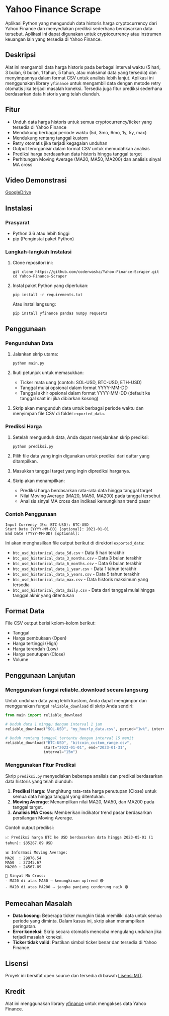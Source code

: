 # Yahoo Finance Scrape

Aplikasi Python yang mengunduh data historis harga cryptocurrency dari Yahoo Finance dan menyediakan prediksi sederhana berdasarkan data tersebut. Aplikasi ini dapat digunakan untuk cryptocurrency atau instrumen keuangan lain yang tersedia di Yahoo Finance.

## Deskripsi

Alat ini mengambil data harga historis pada berbagai interval waktu (5 hari, 3 bulan, 6 bulan, 1 tahun, 5 tahun, atau maksimal data yang tersedia) dan menyimpannya dalam format CSV untuk analisis lebih lanjut. Aplikasi ini menggunakan library `yfinance` untuk mengambil data dengan metode retry otomatis jika terjadi masalah koneksi. Tersedia juga fitur prediksi sederhana berdasarkan data historis yang telah diunduh.

## Fitur

- Unduh data harga historis untuk semua cryptocurrency/ticker yang tersedia di Yahoo Finance
- Mendukung berbagai periode waktu (5d, 3mo, 6mo, 1y, 5y, max)
- Mendukung rentang tanggal kustom
- Retry otomatis jika terjadi kegagalan unduhan
- Output terorganisir dalam format CSV untuk memudahkan analisis
- Prediksi harga berdasarkan data historis hingga tanggal target
- Perhitungan Moving Average (MA20, MA50, MA200) dan analisis sinyal MA cross

## Video Demonstrasi
[GoogleDrive](https://drive.google.com/file/d/1-W07x-ZzoNe0ogp5_bwidH0bwQbbYNwE/view)

## Instalasi

### Prasyarat

- Python 3.6 atau lebih tinggi
- pip (Penginstal paket Python)

### Langkah-langkah Instalasi

1. Clone repositori ini:
   ```
   git clone https://github.com/coderwaska/Yahoo-Finance-Scraper.git
   cd Yahoo-Finance-Scraper
   ```

2. Instal paket Python yang diperlukan:
   ```
   pip install -r requirements.txt
   ```
   
   Atau instal langsung:
   ```
   pip install yfinance pandas numpy requests
   ```

## Penggunaan

### Pengunduhan Data

1. Jalankan skrip utama:
   ```
   python main.py
   ```

2. Ikuti petunjuk untuk memasukkan:
   - Ticker mata uang (contoh: SOL-USD, BTC-USD, ETH-USD)
   - Tanggal mulai opsional dalam format YYYY-MM-DD
   - Tanggal akhir opsional dalam format YYYY-MM-DD (default ke tanggal saat ini jika dibiarkan kosong)

3. Skrip akan mengunduh data untuk berbagai periode waktu dan menyimpan file CSV di folder `exported_data`.

### Prediksi Harga

1. Setelah mengunduh data, Anda dapat menjalankan skrip prediksi:
   ```
   python prediksi.py
   ```

2. Pilih file data yang ingin digunakan untuk prediksi dari daftar yang ditampilkan.

3. Masukkan tanggal target yang ingin diprediksi harganya.

4. Skrip akan menampilkan:
   - Prediksi harga berdasarkan rata-rata data hingga tanggal target
   - Nilai Moving Average (MA20, MA50, MA200) pada tanggal tersebut
   - Analisis sinyal MA cross dan indikasi kemungkinan trend pasar

### Contoh Penggunaan

```
Input Currency (Ex: BTC-USD): BTC-USD
Start Date (YYYY-MM-DD) [optional]: 2021-01-01
End Date (YYYY-MM-DD) [optional]: 
```

Ini akan menghasilkan file output berikut di direktori `exported_data`:
- `btc_usd_historical_data_5d.csv` - Data 5 hari terakhir
- `btc_usd_historical_data_3_months.csv` - Data 3 bulan terakhir
- `btc_usd_historical_data_6_months.csv` - Data 6 bulan terakhir
- `btc_usd_historical_data_1_year.csv` - Data 1 tahun terakhir
- `btc_usd_historical_data_5_years.csv` - Data 5 tahun terakhir
- `btc_usd_historical_data_max.csv` - Data historis maksimum yang tersedia
- `btc_usd_historical_data_daily.csv` - Data dari tanggal mulai hingga tanggal akhir yang ditentukan

## Format Data

File CSV output berisi kolom-kolom berikut:
- Tanggal
- Harga pembukaan (Open)
- Harga tertinggi (High)
- Harga terendah (Low)
- Harga penutupan (Close)
- Volume

## Penggunaan Lanjutan

### Menggunakan fungsi reliable_download secara langsung

Untuk unduhan data yang lebih kustom, Anda dapat mengimpor dan menggunakan fungsi `reliable_download` di skrip Anda sendiri:

```python
from main import reliable_download

# Unduh data 1 minggu dengan interval 1 jam
reliable_download("SOL-USD", "my_hourly_data.csv", period="1wk", interval="1h")

# Unduh rentang tanggal tertentu dengan interval 15 menit
reliable_download("BTC-USD", "bitcoin_custom_range.csv", 
                 start="2023-01-01", end="2023-01-31", 
                 interval="15m")
```

### Menggunakan Fitur Prediksi

Skrip `prediksi.py` menyediakan beberapa analisis dan prediksi berdasarkan data historis yang telah diunduh:

1. **Prediksi Harga**: Menghitung rata-rata harga penutupan (Close) untuk semua data hingga tanggal yang ditentukan.
2. **Moving Average**: Menampilkan nilai MA20, MA50, dan MA200 pada tanggal target.
3. **Analisis MA Cross**: Memberikan indikator trend pasar berdasarkan persilangan Moving Average.

Contoh output prediksi:
```
📈 Prediksi harga BTC ke USD berdasarkan data hingga 2023-05-01 (1 tahun): $35267.89 USD

📊 Informasi Moving Average:
MA20  : 29876.54
MA50  : 27345.67
MA200 : 24567.89

📌 Sinyal MA Cross:
- MA20 di atas MA50 → kemungkinan uptrend 🟢
- MA20 di atas MA200 → jangka panjang cenderung naik 🟢
```

## Pemecahan Masalah

- **Data kosong**: Beberapa ticker mungkin tidak memiliki data untuk semua periode yang diminta. Dalam kasus ini, skrip akan menampilkan peringatan.
- **Error koneksi**: Skrip secara otomatis mencoba mengulang unduhan jika terjadi masalah koneksi.
- **Ticker tidak valid**: Pastikan simbol ticker benar dan tersedia di Yahoo Finance.

## Lisensi

Proyek ini bersifat open source dan tersedia di bawah [Lisensi MIT](LICENSE).

## Kredit

Alat ini menggunakan library [yfinance](https://pypi.org/project/yfinance/) untuk mengakses data Yahoo Finance.